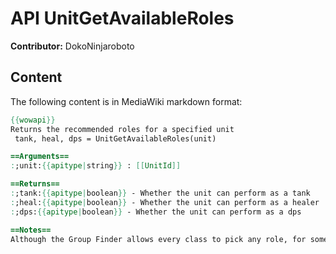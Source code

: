 # API UnitGetAvailableRoles

**Contributor:** DokoNinjaroboto

## Content

The following content is in MediaWiki markdown format:

```mediawiki
{{wowapi}}
Returns the recommended roles for a specified unit
 tank, heal, dps = UnitGetAvailableRoles(unit)

==Arguments==
:;unit:{{apitype|string}} : [[UnitId]]

==Returns==
:;tank:{{apitype|boolean}} - Whether the unit can perform as a tank
:;heal:{{apitype|boolean}} - Whether the unit can perform as a healer
:;dps:{{apitype|boolean}} - Whether the unit can perform as a dps

==Notes==
Although the Group Finder allows every class to pick any role, for some there is a warning that it is not recommended (e.g., healer as a Warrior). This function returns results based on the same logic.
```